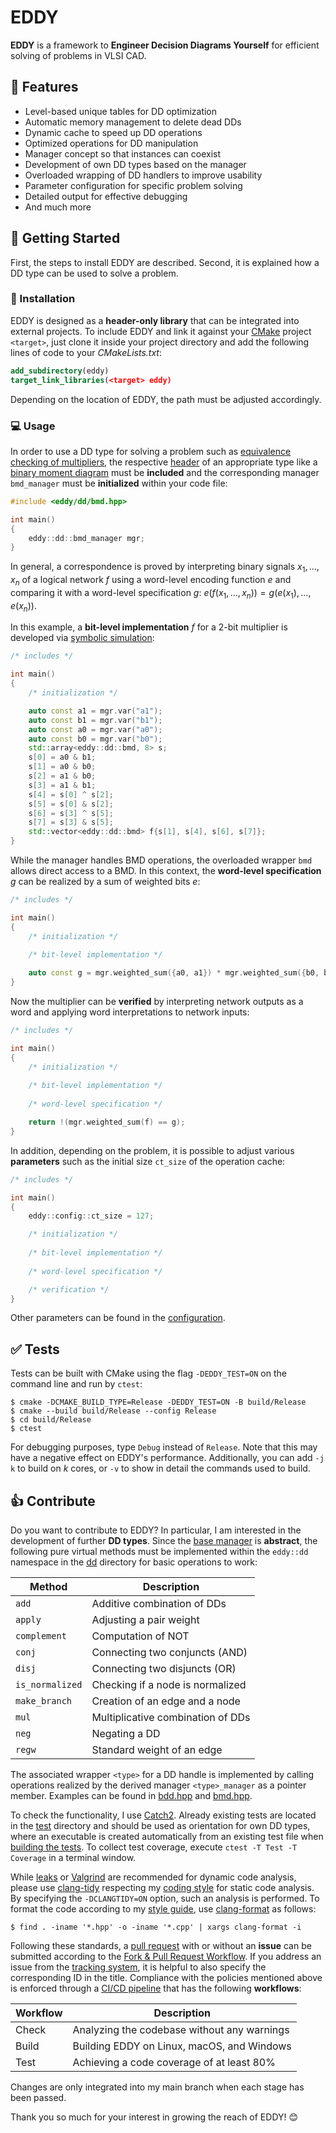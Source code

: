 # EDDY

**EDDY** is a framework to **Engineer Decision Diagrams Yourself** for efficient solving of problems in VLSI CAD.

## :dart: Features

* Level-based unique tables for DD optimization
* Automatic memory management to delete dead DDs
* Dynamic cache to speed up DD operations
* Optimized operations for DD manipulation
* Manager concept so that instances can coexist
* Development of own DD types based on the manager
* Overloaded wrapping of DD handlers to improve usability
* Parameter configuration for specific problem solving
* Detailed output for effective debugging
* And much more

## :rocket: Getting Started

First, the steps to install EDDY are described. Second, it is explained how a DD type can be used to solve a problem.

### :wrench: Installation

EDDY is designed as a **header-only library** that can be integrated into external projects. To include EDDY and link it
against your [CMake](https://github.com/Kitware/CMake) project `<target>`, just clone it inside your project directory
and add the following lines of code to your *CMakeLists.txt*:

```cmake
add_subdirectory(eddy)
target_link_libraries(<target> eddy)
```

Depending on the location of EDDY, the path must be adjusted accordingly.

### :computer: Usage

In order to use a DD type for solving a problem such as
[equivalence checking of multipliers](https://dl.acm.org/doi/10.1145/370155.370315), the respective
[header](include/eddy/dd/bmd.hpp) of an appropriate type like a
[binary moment diagram](https://en.wikipedia.org/wiki/Binary_moment_diagram) must be **included** and the corresponding
manager `bmd_manager` must be **initialized** within your code file:

```cpp
#include <eddy/dd/bmd.hpp>

int main()
{
    eddy::dd::bmd_manager mgr;
}
```

In general, a correspondence is proved by interpreting binary signals $x_1,\ldots,x_n$ of a logical network $f$ using
a word-level encoding function $e$ and comparing it with a word-level specification $g$:
$e(f(x_1,\ldots,x_n)) = g(e(x_1),\ldots,e(x_n))$.

In this example, a **bit-level implementation** $f$ for a 2-bit multiplier is developed via
[symbolic simulation](https://dl.acm.org/doi/abs/10.1145/123186.128296):

```cpp
/* includes */

int main()
{
    /* initialization */

    auto const a1 = mgr.var("a1");
    auto const b1 = mgr.var("b1");
    auto const a0 = mgr.var("a0");
    auto const b0 = mgr.var("b0");
    std::array<eddy::dd::bmd, 8> s;
    s[0] = a0 & b1;
    s[1] = a0 & b0;
    s[2] = a1 & b0;
    s[3] = a1 & b1;
    s[4] = s[0] ^ s[2];
    s[5] = s[0] & s[2];
    s[6] = s[3] ^ s[5];
    s[7] = s[3] & s[5];
    std::vector<eddy::dd::bmd> f{s[1], s[4], s[6], s[7]};
}
```

While the manager handles BMD operations, the overloaded wrapper `bmd` allows direct access to a BMD. In this context,
the **word-level specification** $g$ can be realized by a sum of weighted bits $e$:

```cpp
/* includes */

int main()
{
    /* initialization */
    
    /* bit-level implementation */

    auto const g = mgr.weighted_sum({a0, a1}) * mgr.weighted_sum({b0, b1});
}
```

Now the multiplier can be **verified** by interpreting network outputs as a word and applying word interpretations to
network inputs:

```cpp
/* includes */

int main()
{
    /* initialization */
    
    /* bit-level implementation */
    
    /* word-level specification */

    return !(mgr.weighted_sum(f) == g);
}
```

In addition, depending on the problem, it is possible to adjust various **parameters** such as the initial size
`ct_size` of the operation cache:

```cpp
/* includes */

int main()
{
    eddy::config::ct_size = 127;

    /* initialization */
    
    /* bit-level implementation */
    
    /* word-level specification */

    /* verification */
}
```

Other parameters can be found in the [configuration](include/eddy/config.hpp).

## :white_check_mark: Tests

Tests can be built with CMake using the flag `-DEDDY_TEST=ON` on the command line and run by `ctest`:

```console
$ cmake -DCMAKE_BUILD_TYPE=Release -DEDDY_TEST=ON -B build/Release
$ cmake --build build/Release --config Release
$ cd build/Release
$ ctest
```

For debugging purposes, type `Debug` instead of `Release`. Note that this may have a negative effect on EDDY's
performance. Additionally, you can add `-j k` to build on $k$ cores, or `-v` to show in detail the commands used
to build.

## :+1: Contribute

Do you want to contribute to EDDY? In particular, I am interested in the development of further **DD types**. Since the
[base manager](include/eddy/detail/manager.hpp) is **abstract**, the following pure virtual methods must be implemented
within the `eddy::dd` namespace in the [dd](include/eddy/dd) directory for basic operations to work:

| Method          | Description                       |
| --------------- | --------------------------------- |
| `add`           | Additive combination of DDs       |
| `apply`         | Adjusting a pair weight           |
| `complement`    | Computation of NOT                |
| `conj`          | Connecting two conjuncts (AND)    |
| `disj`          | Connecting two disjuncts (OR)     |
| `is_normalized` | Checking if a node is normalized  |
| `make_branch`   | Creation of an edge and a node    |
| `mul`           | Multiplicative combination of DDs |
| `neg`           | Negating a DD                     |
| `regw`          | Standard weight of an edge        |

The associated wrapper `<type>` for a DD handle is implemented by calling operations realized by the derived manager
`<type>_manager` as a pointer member. Examples can be found in [bdd.hpp](include/eddy/dd/bdd.hpp)
and [bmd.hpp](include/eddy/dd/bmd.hpp).

To check the functionality, I use [Catch2](https://github.com/catchorg/Catch2). Already existing tests are located in
the [test](test) directory and should be used as orientation for own DD types, where an executable is created
automatically from an existing test file when [building the tests](#white_check_mark-tests). To collect test coverage,
execute `ctest -T Test -T Coverage` in a terminal window.

While [leaks](https://unix.com/man-page/osx/1/leaks) or [Valgrind](https://github.com/tklengyel/valgrind) are
recommended for dynamic code analysis, please use [clang-tidy](https://clang.llvm.org/extra/clang-tidy) respecting my
[coding style](.clang-tidy) for static code analysis. By specifying the `-DCLANGTIDY=ON` option, such an analysis is
performed. To format the code according to my [style guide](.clang-format), use
[clang-format](https://clang.llvm.org/docs/ClangFormat.html) as follows:

```console
$ find . -iname '*.hpp' -o -iname '*.cpp' | xargs clang-format -i
```

Following these standards, a [pull request](https://github.com/runekrauss/alf/pulls) with or without an **issue** can be
submitted according to the [Fork & Pull Request Workflow](https://gist.github.com/Chaser324/ce0505fbed06b947d962). If
you address an issue from the [tracking system](https://github.com/runekrauss/eddy/issues), it is helpful to also
specify the corresponding ID in the title. Compliance with the policies mentioned above is enforced through a
[CI/CD pipeline](https://github.com/runekrauss/eddy/actions) that has the following **workflows**:

| Workflow | Description                                 |
| -------- | ------------------------------------------- |
| Check    | Analyzing the codebase without any warnings |
| Build    | Building EDDY on Linux, macOS, and Windows  |
| Test     | Achieving a code coverage of at least 80%   |

Changes are only integrated into my main branch when each stage has been passed.

Thank you so much for your interest in growing the reach of EDDY! :blush:
